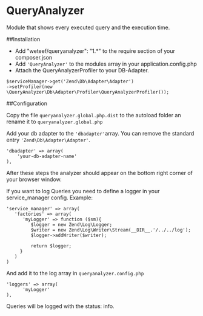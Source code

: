 QueryAnalyzer
=============

Module that shows every executed query and the execution time.


##Installation
- Add "weteef/queryanalyzer": "1.*" to the require section of your composer.json
- Add ```'QueryAnalyzer'``` to the modules array in your application.config.php
- Attach the QueryAnalyzerProfiler to your DB-Adapter.
```
$serviceManager->get('Zend\Db\Adapter\Adapter') 
->setProfiler(new \QueryAnalyzer\Db\Adapter\Profiler\QueryAnalyzerProfiler());
```

##Configuration

Copy the file ```queryanalyzer.global.php.dist``` to the autoload folder an rename it to ```queryanalyzer.global.php```

Add your db adapter to the ```'dbadapter'```array. You can remove the standard entry ```'Zend\Db\Adapter\Adapter'```.

```
'dbadapter' => array(
    'your-db-adapter-name'
),
```
After these steps the analyzer should appear on the bottom right corner of your browser window.

If you want to log Queries you need to define a logger in your service_manager config. Example:
```
'service_manager' => array(
   'factories' => array(
      'myLogger' => function ($sm){
         $logger = new Zend\Log\Logger;
         $writer = new Zend\Log\Writer\Stream(__DIR__.'/../../log');
         $logger->addWriter($writer);

         return $logger;
     }
   )
)
```

And add it to the log array in ```queryanalyzer.config.php```

```
'loggers' => array(
      'myLogger'   
),
```

Queries will be logged with the status: info.
